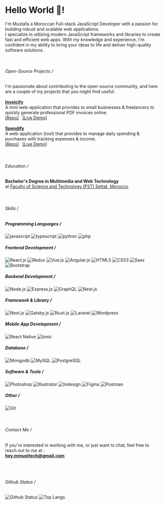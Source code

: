 <h1>Hello World 👋!</h1>

<p>I'm Mustafa a Moroccan Full-stack JavaScript Developer with a passion for building robust and scalable web applications.<br />I specialize in utilizing modern JavaScript frameworks and libraries to create fast and efficient web apps. With my knowledge and experience, I'm confident in my ability to bring your ideas to life and deliver high-quality software solutions.</p>
<br />

<div>
    <h6>Open-Source Projects /</h6>
    I'm passionate about contributing to the open-source community, and here are a couple of my projects that you might find useful:<br /><br />
    <div>
        <a href="https://github.com/heymmusttech/invoicify"><b><ins>Invoicify</ins></b></a>
        <br />
        A mini web-application that provides to small businesses & freelancers to quickly generate professional PDF invoices online.
        <br />
        <a href="https://github.com/heymmusttech/invoicify">[Repo]</a>
        &nbsp;
        <a href="https://invoicify-live.netlify.app/builder">[Live Demo]</a>
    </div>
    <br />
    <div>
        <a href="https://github.com/heymmusttech/spendify"><b><ins>Spendify</ins></b></a>
        <br />
        A web-application (tool) that provides to manage daily spending & purchases with tracking expenses & income.
        <br />
        <a href="https://github.com/heymmusttech/spendify">[Repo]</a>
        &nbsp;
        <a href="https://spendify-live.vercel.app/">[Live Demo]</a>
    </div>
</div>
<br />
<br />

<!-- END SECTION-->
<div>
    <h6>Education /</h6>
    <b>Bachelor's Degree in Multimedia and Web Technology</b><br />
    at <ins>Faculty of Science and Technology (FST) Settat, Morocco</ins>.
</div>
<br />
<br />

<!-- END SECTION-->
<div>
    <h6>Skills /</h6>
    <h5>Programming Languages /</h5>
    <div>
        <img alt="javascript" src="https://img.shields.io/badge/JavaScript-F7DF1E?style=for-the-badge&logo=javascript&logoColor=black" /> 
        <img alt="typescript" src="https://img.shields.io/badge/TypeScript-007ACC?style=for-the-badge&logo=typescript&logoColor=white" /> 
        <img alt="python" src="https://img.shields.io/badge/Python-14354C?style=for-the-badge&logo=python&logoColor=white" /> 
        <img alt="php" src="https://img.shields.io/badge/PHP-777BB4?style=for-the-badge&logo=php&logoColor=white" /> 
        <br />
    </div>
    <h5>Frontend Development /</h5>
    <div>
        <img alt="React.js" src="https://img.shields.io/badge/React-20232A?style=for-the-badge&logo=react&logoColor=61DAFB" />
        <img alt="Redux" src="https://img.shields.io/badge/Redux-593D88?style=for-the-badge&logo=redux&logoColor=white" />
        <img alt="Vue.js" src="https://img.shields.io/badge/Vue.js-35495E?style=for-the-badge&logo=vue.js&logoColor=4FC08D" /> 
        <img alt="Angular.js" src="https://img.shields.io/badge/Angular-DD0031?style=for-the-badge&logo=angular&logoColor=white" /> 
        <img alt="HTML5" src="https://img.shields.io/badge/HTML5-E34F26?style=for-the-badge&logo=html5&logoColor=white" /> 
        <img alt="CSS3" src="https://img.shields.io/badge/CSS3-1572B6?style=for-the-badge&logo=css3&logoColor=white" />
        <img alt="Sass" src="https://img.shields.io/badge/Sass-CC6699?style=for-the-badge&logo=sass&logoColor=white" /> 
        <img alt="Bootstrap" src="https://img.shields.io/badge/Bootstrap-563D7C?style=for-the-badge&logo=bootstrap&logoColor=white" />
        <br />
    </div>
    <h5>Backend Development /</h5>
    <div>
        <img alt="Node.js" src="https://img.shields.io/badge/Node.js-43853D?style=for-the-badge&logo=node.js&logoColor=white" />
        <img alt="Express.js" src="https://img.shields.io/badge/Express.js-404D59?style=for-the-badge" />
        <img alt="GraphQL" src="https://img.shields.io/badge/-GraphQL-E10098?style=for-the-badge&logo=graphql&logoColor=white" /> 
        <img alt="Nest.js" src="https://img.shields.io/badge/nestjs-%23E0234E.svg?style=for-the-badge&logo=nestjs&logoColor=white" />
        <br />
    </div>
    <h5>Framework & Library /</h5>
    <div>
        <img alt="Next.js" src="https://img.shields.io/badge/Next-black?style=for-the-badge&logo=next.js&logoColor=white" />
        <img alt="Gatsby.js" src="https://img.shields.io/badge/Gatsby-%23663399.svg?style=for-the-badge&logo=gatsby&logoColor=white" />
        <img alt="Nuxt.js" src="https://img.shields.io/badge/Nuxt-002E3B?style=for-the-badge&logo=nuxtdotjs&logoColor=#00DC82" />
        <img alt="Laravel" src="https://img.shields.io/badge/laravel-%23FF2D20.svg?style=for-the-badge&logo=laravel&logoColor=white" />
        <img alt="Wordpress" src="https://img.shields.io/badge/WordPress-%23117AC9.svg?style=for-the-badge&logo=WordPress&logoColor=white" />
        <br />
    </div>
    <h5>Mobile App Development /</h5>
    <div>
        <img alt="React Native" src="https://img.shields.io/badge/react_native-%2320232a.svg?style=for-the-badge&logo=react&logoColor=%2361DAFB" />
        <img alt="Ionic" src="https://img.shields.io/badge/Ionic-%233880FF.svg?style=for-the-badge&logo=Ionic&logoColor=white" />
        <br />
    </div>
    <h5>Database /</h5>
    <div>
        <img alt="Mongodb" src="https://img.shields.io/badge/MongoDB-%234ea94b.svg?style=for-the-badge&logo=mongodb&logoColor=white" />
        <img alt="MySQL" src="https://img.shields.io/badge/mysql-%2300f.svg?style=for-the-badge&logo=mysql&logoColor=white" />
        <img alt="PostgreSQL" src="https://img.shields.io/badge/postgres-%23316192.svg?style=for-the-badge&logo=postgresql&logoColor=white" />
        <br />
    </div>
    <h5>Software & Tools /</h5>
    <div>
        <img alt="Photoshop" src="https://img.shields.io/badge/adobe%20photoshop-%2331A8FF.svg?style=for-the-badge&logo=adobe%20photoshop&logoColor=white" />
        <img alt="Illustrator" src="https://img.shields.io/badge/adobe%20illustrator-%23FF9A00.svg?style=for-the-badge&logo=adobe%20illustrator&logoColor=white" />
        <img alt="Indesign" src="https://img.shields.io/badge/Adobe%20InDesign-49021F?style=for-the-badge&logo=adobeindesign&logoColor=white" />
        <img alt="Figma" src="https://img.shields.io/badge/figma-%23F24E1E.svg?style=for-the-badge&logo=figma&logoColor=white" />
        <img alt="Postman" src="https://img.shields.io/badge/Postman-FF6C37?style=for-the-badge&logo=postman&logoColor=white" />
        <br />
    </div>
    <h5>Other /</h5>
    <img alt="Git" src="https://img.shields.io/badge/git-%23F05033.svg?style=for-the-badge&logo=git&logoColor=white" />
</div>
<br />
<br />

<!-- END SECTION-->
<div>
    <h6>Contact Me /</h6>
    <p>
        If you're interested in working with me, or just want to chat, feel free to reach out to me at :
        <br />
        <a href="mailto:hey.mmusttech@gmail.com"><b><ins>hey.mmusttech@gmail.com</ins></b></a>
    </p>
</div>
<br />
<br />

<!-- END SECTION-->

###### Github Status /
![Github Status](https://github-readme-stats.vercel.app/api?username=heymmusttech&count_private=true&show_icons=true&hide_border=false&border_color=7d859080&bg_color=0d111600&title_color=2f81f7&&text_color=C9D1D9&icon_color=2f81f7&layout=compact) 
![Top Langs](https://github-readme-stats.vercel.app/api/top-langs/?username=heymmusttech&count_private=true&hide_border=false&border_color=7d859080&bg_color=0d111600&title_color=2f81f7&&text_color=C9D1D9&icon_color=2f81f7&layout=compact)


<!---
heymmusttech/heymmusttech is a ✨ special ✨ repository because its `README.md` (this file) appears on your GitHub profile.
You can click the Preview link to take a look at your changes.
--->
